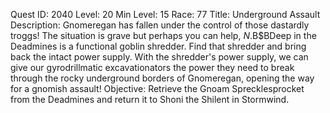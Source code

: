 Quest ID: 2040
Level: 20
Min Level: 15
Race: 77
Title: Underground Assault
Description: Gnomeregan has fallen under the control of those dastardly troggs! The situation is grave but perhaps you can help, $N.$B$BDeep in the Deadmines is a functional goblin shredder. Find that shredder and bring back the intact power supply. With the shredder's power supply, we can give our gyrodrillmatic excavationators the power they need to break through the rocky underground borders of Gnomeregan, opening the way for a gnomish assault!
Objective: Retrieve the Gnoam Sprecklesprocket from the Deadmines and return it to Shoni the Shilent in Stormwind.
